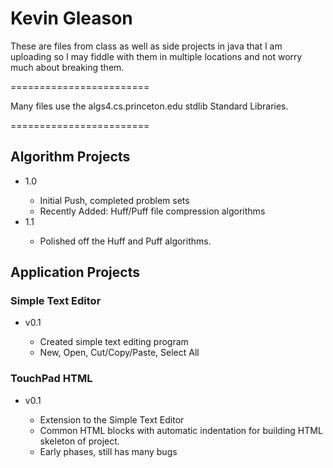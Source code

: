 <h1>Kevin Gleason</h1>
<p>These are files from class as well as side projects in java that I am uploading so I may fiddle with them in multiple locations and not worry much about breaking them.</p>
========================
<p>Many files use the algs4.cs.princeton.edu stdlib Standard Libraries.</p>
========================
<h2>Algorithm Projects</h2>
<ul>
	<li> 1.0 </li>
		<ul>
			<li>Initial Push, completed problem sets</li>
			<li>Recently Added: Huff/Puff file compression algorithms</li>
		</ul>
	<li> 1.1 </li>
		<ul>
			<li>Polished off the Huff and Puff algorithms.</li>
		</ul>
</ul>
<h2>Application Projects</h2>
<h3>Simple Text Editor</h3>
<ul>
	<li>v0.1</li>
		<ul>
			<li>Created simple text editing program</li>
			<li>New, Open, Cut/Copy/Paste, Select All</li>
		</ul>
</ul>
<h3>TouchPad HTML</h3>
<ul>
	<li>v0.1</li>
		<ul>
			<li>Extension to the Simple Text Editor</li>
			<li>Common HTML blocks with automatic indentation for building HTML skeleton of project.</li>
			<li>Early phases, still has many bugs</li>
		</ul>
</ul>